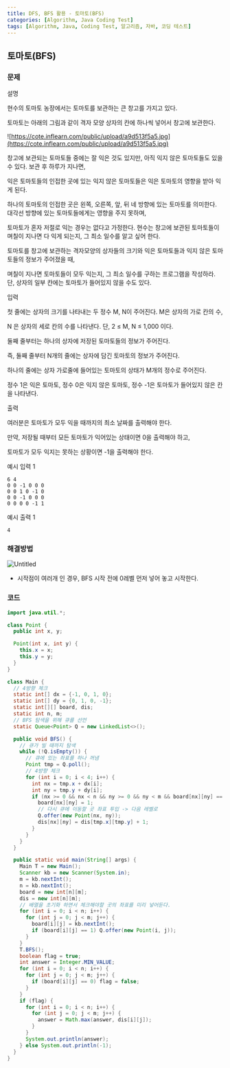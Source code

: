 ```yaml
---
title: DFS, BFS 활용 - 토마토(BFS)
categories: [Algorithm, Java Coding Test]
tags: [Algorithm, Java, Coding Test, 알고리즘, 자바, 코딩 테스트]
---
```


## 토마토(BFS)


### 문제

설명

현수의 토마토 농장에서는 토마토를 보관하는 큰 창고를 가지고 있다.

토마토는 아래의 그림과 같이 격자 모양 상자의 칸에 하나씩 넣어서 창고에 보관한다.

![https://cote.inflearn.com/public/upload/a9d513f5a5.jpg](https://cote.inflearn.com/public/upload/a9d513f5a5.jpg)

창고에 보관되는 토마토들 중에는 잘 익은 것도 있지만, 아직 익지 않은 토마토들도 있을 수 있다. 보관 후 하루가 지나면,

익은 토마토들의 인접한 곳에 있는 익지 않은 토마토들은 익은 토마토의 영향을 받아 익게 된다.

하나의 토마토의 인접한 곳은 왼쪽, 오른쪽, 앞, 뒤 네 방향에 있는 토마토를 의미한다. 대각선 방향에 있는 토마토들에게는 영향을 주지 못하며,

토마토가 혼자 저절로 익는 경우는 없다고 가정한다. 현수는 창고에 보관된 토마토들이 며칠이 지나면 다 익게 되는지, 그 최소 일수를 알고 싶어 한다.

토마토를 창고에 보관하는 격자모양의 상자들의 크기와 익은 토마토들과 익지 않은 토마토들의 정보가 주어졌을 때,

며칠이 지나면 토마토들이 모두 익는지, 그 최소 일수를 구하는 프로그램을 작성하라. 단, 상자의 일부 칸에는 토마토가 들어있지 않을 수도 있다.

입력

첫 줄에는 상자의 크기를 나타내는 두 정수 M, N이 주어진다. M은 상자의 가로 칸의 수,

N 은 상자의 세로 칸의 수를 나타낸다. 단, 2 ≤ M, N ≤ 1,000 이다.

둘째 줄부터는 하나의 상자에 저장된 토마토들의 정보가 주어진다.

즉, 둘째 줄부터 N개의 줄에는 상자에 담긴 토마토의 정보가 주어진다.

하나의 줄에는 상자 가로줄에 들어있는 토마토의 상태가 M개의 정수로 주어진다.

정수 1은 익은 토마토, 정수 0은 익지 않은 토마토, 정수 -1은 토마토가 들어있지 않은 칸을 나타낸다.

출력

여러분은 토마토가 모두 익을 때까지의 최소 날짜를 출력해야 한다.

만약, 저장될 때부터 모든 토마토가 익어있는 상태이면 0을 출력해야 하고,

토마토가 모두 익지는 못하는 상황이면 -1을 출력해야 한다.

예시 입력 1

```
6 4
0 0 -1 0 0 0
0 0 1 0 -1 0
0 0 -1 0 0 0
0 0 0 0 -1 1

```

예시 출력 1

```
4
```

### 해결방법

![Untitled](https://s3-us-west-2.amazonaws.com/secure.notion-static.com/a79c7271-14dd-4293-ac18-e676c6c5e038/Untitled.png)

- 시작점이 여러개 인 경우, BFS 시작 전에 0레벨 먼저 넣어 놓고 시작한다.

### 코드

```java
import java.util.*;

class Point {
  public int x, y;

  Point(int x, int y) {
    this.x = x;
    this.y = y;
  }
}

class Main {
  // 4방향 체크 
  static int[] dx = {-1, 0, 1, 0};
  static int[] dy = {0, 1, 0, -1};
  static int[][] board, dis;
  static int n, m;
  // BFS 탐색을 위해 큐를 선언
  static Queue<Point> Q = new LinkedList<>();

  public void BFS() {
    // 큐가 빌 때까지 탐색
    while (!Q.isEmpty()) {
      // 큐에 있는 좌표를 하나 꺼냄 
      Point tmp = Q.poll();
      // 4방향 체크
      for (int i = 0; i < 4; i++) {
        int nx = tmp.x + dx[i];
        int ny = tmp.y + dy[i];
        if (nx >= 0 && nx < n && ny >= 0 && ny < m && board[nx][ny] == 0) {
          board[nx][ny] = 1;
          // 다시 큐에 이동할 곳 좌표 투입 -> 다음 레벨로
          Q.offer(new Point(nx, ny));
          dis[nx][ny] = dis[tmp.x][tmp.y] + 1;
        }
      }
    }
  }

  public static void main(String[] args) {
    Main T = new Main();
    Scanner kb = new Scanner(System.in);
    m = kb.nextInt();
    n = kb.nextInt();
    board = new int[n][m];
    dis = new int[n][m];
    // 배열을 초기화 하면서 체크해야할 곳의 좌표를 미리 넣어둔다.
    for (int i = 0; i < n; i++) {
      for (int j = 0; j < m; j++) {
        board[i][j] = kb.nextInt();
        if (board[i][j] == 1) Q.offer(new Point(i, j));
      }
    }
    T.BFS();
    boolean flag = true;
    int answer = Integer.MIN_VALUE;
    for (int i = 0; i < n; i++) {
      for (int j = 0; j < m; j++) {
        if (board[i][j] == 0) flag = false;
      }
    }
    if (flag) {
      for (int i = 0; i < n; i++) {
        for (int j = 0; j < m; j++) {
          answer = Math.max(answer, dis[i][j]);
        }
      }
      System.out.println(answer);
    } else System.out.println(-1);
  }
}
```
